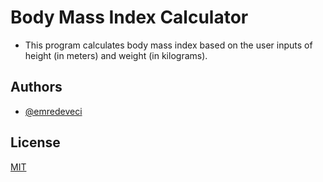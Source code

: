 
# Body Mass Index Calculator

- This program calculates body mass index based on the user inputs of height (in meters) and weight (in kilograms).


## Authors

- [@emredeveci](https://github.com/emredeveci)


## License

[MIT](https://choosealicense.com/licenses/mit/)


